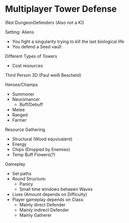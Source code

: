 # Multiplayer Tower Defense
(Not DungeonDefenders (Also not a K))

Setting: Aliens
  - You fight a singularity trying to kill the last biological life
  - You defend a Seed vault

Different Types of Towers
  - Cost resources

Third Person 3D (Paul weiß Bescheid)

Heroes/Champs
  - Summoner
  - Neuromancer
    - Buff/Debuff 
  - Melee
  - Ranged
  - Farmer
  

Resource Gathering
  - Structural (Wood equvivalent)
  - Energy
  - Chips (Dropped by Enemies)
  - Temp Buff Flowers(?)

Gameplay
  - Set paths
  - Round Structure:
    - Panicy
    - Small time windows between Waves
  - Lives (Amount depends on Difficulty)
  - Player gameplay depends on Class:
    - Mainly direct Defender
    - Mainly indirect Defender
    - Mainly Gatherer

